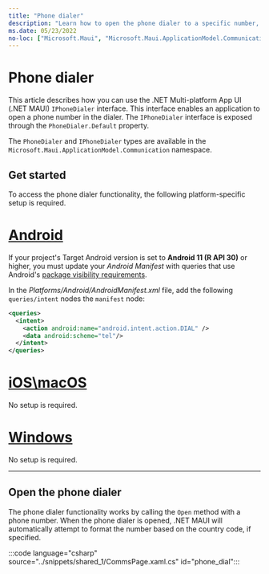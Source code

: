 ```yaml
---
title: "Phone dialer"
description: "Learn how to open the phone dialer to a specific number, in .NET MAUI. The PhoneDialer class in the Microsoft.Maui.ApplicationModel.Communication namespace is used to open the phone dialer."
ms.date: 05/23/2022
no-loc: ["Microsoft.Maui", "Microsoft.Maui.ApplicationModel.Communication"]
---
```


# Phone dialer

This article describes how you can use the .NET Multi-platform App UI (.NET MAUI) `IPhoneDialer` interface. This interface enables an application to open a phone number in the dialer. The `IPhoneDialer` interface is exposed through the `PhoneDialer.Default` property.

The `PhoneDialer` and `IPhoneDialer` types are available in the `Microsoft.Maui.ApplicationModel.Communication` namespace.

## Get started

To access the phone dialer functionality, the following platform-specific setup is required.

<!-- markdownlint-disable MD025 -->
# [Android](#tab/android)

If your project's Target Android version is set to **Android 11 (R API 30)** or higher, you must update your _Android Manifest_ with queries that use Android's [package visibility requirements](https://developer.android.com/preview/privacy/package-visibility).

In the _Platforms/Android/AndroidManifest.xml_ file, add the following `queries/intent` nodes the `manifest` node:

```xml
<queries>
  <intent>
    <action android:name="android.intent.action.DIAL" />
    <data android:scheme="tel"/>
  </intent>
</queries>
```

# [iOS\macOS](#tab/ios)

No setup is required.

# [Windows](#tab/windows)

No setup is required.

-----
<!-- markdownlint-enable MD025 -->

## Open the phone dialer

The phone dialer functionality works by calling the `Open` method with a phone number. When the phone dialer is opened, .NET MAUI will automatically attempt to format the number based on the country code, if specified.

:::code language="csharp" source="../snippets/shared_1/CommsPage.xaml.cs" id="phone_dial":::

